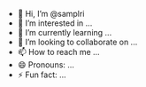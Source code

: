 - 👋 Hi, I’m @samplri
- 👀 I’m interested in ...
- 🌱 I’m currently learning ...
- 💞️ I’m looking to collaborate on ...
- 📫 How to reach me ...
- 😄 Pronouns: ...
- ⚡ Fun fact: ...

<!---
samplri/samplri is a ✨ special ✨ repository because its `README.md` (this file) appears on your GitHub profile.
You can click the Preview link to take a look at your changes.
--->
